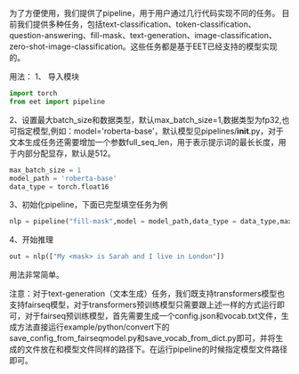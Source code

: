 为了方便使用，我们提供了pipeline，用于用户通过几行代码实现不同的任务。
目前我们提供多种任务，包括text-classification、token-classification、question-answering、fill-mask、text-generation、image-classification、zero-shot-image-classification。这些任务都是基于EET已经支持的模型实现的。

用法：
1、 导入模块
```python
import torch
from eet import pipeline
```
2、设置最大batch_size和数据类型，默认max_batch_size=1,数据类型为fp32,也可指定模型,例如：model='roberta-base'，默认模型见pipelines/__init__.py，对于文本生成任务还需要增加一个参数full_seq_len，用于表示提示词的最长长度，用于内部分配显存，默认是512。
```python
max_batch_size = 1
model_path = 'roberta-base'
data_type = torch.float16
```
3、初始化pipeline，下面已完型填空任务为例
```python
nlp = pipeline("fill-mask",model = model_path,data_type = data_type,max_batch_size = max_batch_size)
```
4、开始推理
```python
out = nlp(["My <mask> is Sarah and I live in London"])
```
用法非常简单。

注意：对于text-generation（文本生成）任务，我们既支持transformers模型也支持fairseq模型，对于transformers预训练模型只需要跟上述一样的方式运行即可，对于fairseq预训练模型，首先需要生成一个config.json和vocab.txt文件，生成方法直接运行example/python/convert下的save_config_from_fairseqmodel.py和save_vocab_from_dict.py即可，并将生成的文件放在和模型文件同样的路径下。在运行pipeline的时候指定模型文件路径即可。